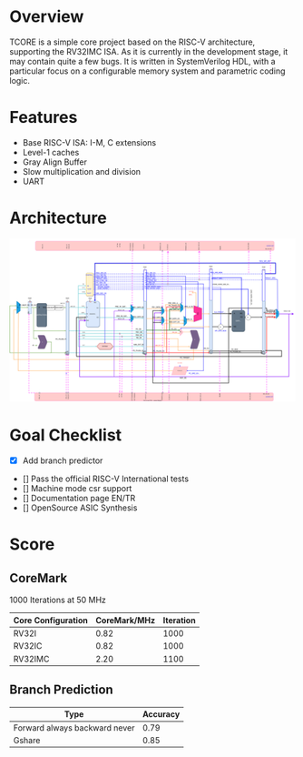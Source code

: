 # Overview
TCORE is a simple core project based on the RISC-V architecture, supporting the RV32IMC ISA. As it is currently in the development stage, it may contain quite a few bugs. It is written in SystemVerilog HDL, with a particular focus on a configurable memory system and parametric coding logic.
# Features
- Base RISC-V ISA: I-M, C extensions
- Level-1 caches
- Gray Align Buffer
- Slow multiplication and division
- UART
# Architecture
![alt text](./docs/CPU.svg)


# Goal Checklist
- [X] Add branch predictor
- [] Pass the official RISC-V International tests
- [] Machine mode csr support
- [] Documentation page EN/TR
- [] OpenSource ASIC Synthesis


# Score

## CoreMark
1000 Iterations at 50 MHz

| Core Configuration   | CoreMark/MHz | Iteration |
|--------------------- |--------------|--------------|
| RV32I                | 0.82         | 1000         |
| RV32IC               | 0.82         | 1000         |
| RV32IMC              | 2.20         | 1100         |

## Branch Prediction

| Type   | 	Accuracy |
|--------------------- |--------------|
| Forward always backward never                | 0.79         |
| Gshare               | 0.85         |

